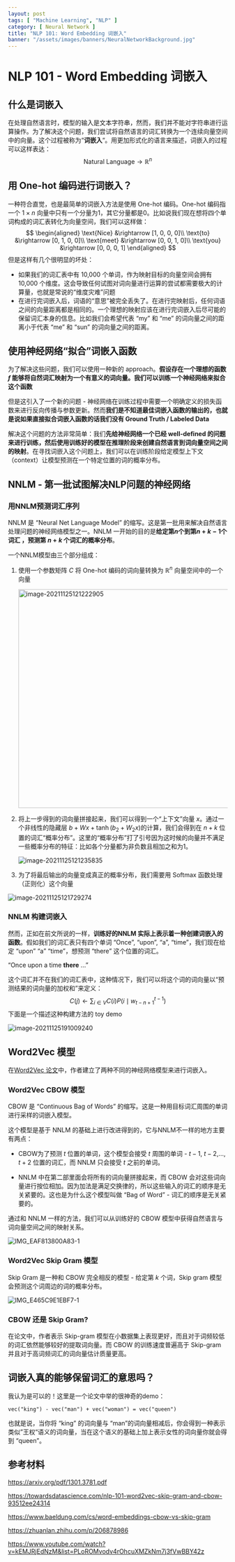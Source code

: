 ```yaml
---
layout: post
tags: [ "Machine Learning", "NLP" ]
category: [ Neural Network ]
title: "NLP 101: Word Embedding 词嵌入"
banner: "/assets/images/banners/NeuralNetworkBackground.jpg"
---
```


# NLP 101 - Word Embedding 词嵌入

## 什么是词嵌入

在处理自然语言时，模型的输入是文本字符串，然而，我们并不能对字符串进行运算操作。为了解决这个问题，我们尝试将自然语言的词汇转换为一个连续向量空间中的向量。这个过程被称为“**词嵌入**“。用更加形式化的语言来描述，词嵌入的过程可以这样表达：
$$
\text{Natural Language} \rightarrow \mathbb{R}^n
$$

## 用 One-hot 编码进行词嵌入？

一种符合直觉，也是最简单的词嵌入方法是使用 One-hot 编码。One-hot 编码指一个 $1\times n$ 向量中只有一个分量为1，其它分量都是0。比如说我们现在想将四个单词构成的词汇表转化为向量空间，我们可以这样做：
$$
\begin{aligned}
\text{Nice} &\rightarrow [1, 0, 0, 0]\\
\text{to} &\rightarrow [0, 1, 0, 0]\\
\text{meet} &\rightarrow [0, 0, 1, 0]\\
\text{you} &\rightarrow [0, 0, 0, 1]
\end{aligned}
$$
但是这样有几个很明显的坏处：

* 如果我们的词汇表中有 10,000 个单词，作为映射目标的向量空间会拥有 10,000 个维度。这会导致任何试图对词向量进行运算的尝试都需要极大的计算量，也就是常说的“维度灾难”问题
* 在进行完词嵌入后，词语的“意思”被完全丢失了。在进行完映射后，任何词语之间的向量距离都是相同的。一个理想的映射应该在进行完词嵌入后尽可能的保留词汇本身的信息。比如我们会希望代表 “my” 和 “me” 的词向量之间的距离小于代表 “me” 和 “sun” 的词向量之间的距离。

## 使用神经网络“拟合”词嵌入函数

为了解决这些问题，我们可以使用一种新的 approach。**假设存在一个理想的函数 $f$ 能够将自然词汇映射为一个有意义的词向量。我们可以训练一个神经网络来拟合这个函数**

但是这引入了一个新的问题 - 神经网络在训练过程中需要一个明确定义的损失函数来进行反向传播与参数更新。然而**我们是不知道最佳词嵌入函数的输出的，也就是说如果直接拟合词嵌入函数的话我们没有 Ground Truth / Labeled Data** 

解决这个问题的方法非常简单：我们**先给神经网络一个已经 well-defined 的问题来进行训练，然后使用训练好的模型在推理阶段来创建自然语言到词向量空间之间的映射**。在寻找词嵌入这个问题上，我们可以在训练阶段给定模型上下文（context）让模型预测在一个特定位置的词的概率分布。

## NNLM - 第一批试图解决NLP问题的神经网络

### 用NNLM预测词汇序列

NNLM 是 “Neural Net Language Model” 的缩写。这是第一批用来解决自然语言处理问题的神经网络模型之一。NNLM 一开始的目的是**给定第$n$个到第$n + k - 1$个词汇 ，预测第 $n + k$ 个词汇的概率分布**。

一个NNLM模型由三个部分组成：

1. 使用一个参数矩阵 $C$ 将 One-hot 编码的词向量转换为 $\mathbb{R}^n$ 向量空间中的一个向量

    <img src="https://markdown-img-1304853431.cos.ap-guangzhou.myqcloud.com/image-20211125121222905.png" alt="image-20211125121222905" style="width:500px">

2. 将上一步得到的词向量拼接起来，我们可以得到一个“上下文”向量 $x$。通过一个非线性的隐藏层 $b + Wx + \tanh{(b_2 + W_2x)}$的计算，我们会得到在 $n + k$ 位置的词汇“概率分布”。这里的“概率分布”打了引号因为这时候的向量并不满足一些概率分布的特征：比如各个分量都为非负数且相加之和为1。

    ![image-20211125121235835](https://markdown-img-1304853431.cos.ap-guangzhou.myqcloud.com/image-20211125121235835.png)

3. 为了将最后输出的向量变成真正的概率分布，我们需要用 Softmax 函数处理（正则化）这个向量

![image-20211125121729274](https://markdown-img-1304853431.cos.ap-guangzhou.myqcloud.com/image-20211125121729274.png)

### NNLM 构建词嵌入

然而，正如在前文所说的一样，**训练好的NNLM 实际上表示着一种创建词嵌入的函数**。假如我们的词汇表只有四个单词 “Once”, “upon”, “a”, “time”，我们现在给定 “upon” “a” “time”，想预测 “there” 这个位置的词汇。

“Once upon a time **there** ...”

这个词汇并不在我们的词汇表中，这种情况下，我们可以将这个词的词向量以“预测结果的词向量的加权和”来定义：
$$
C(j) \leftarrow \sum_{i\in V}{C(i)P(i \mid w_{t-n+1}^{t-1})}
$$
下面是一个描述这种构建方法的 toy demo

![image-20211125191009240](https://markdown-img-1304853431.cos.ap-guangzhou.myqcloud.com/image-20211125191009240.png)

## Word2Vec 模型

在[Word2Vec 论文](https://arxiv.org/pdf/1301.3781.pdf)中，作者建立了两种不同的神经网络模型来进行词嵌入。

### Word2Vec CBOW 模型

CBOW 是 “Continuous Bag of Words” 的缩写。这是一种用目标词汇周围的单词进行采样的词嵌入模型。

这个模型是基于 NNLM 的基础上进行改进得到的，它与NNLM不一样的地方主要有两点：

* CBOW为了预测 $t$ 位置的单词，这个模型会接受 $t$ 周围的单词 - $t-1$, $t-2$,..., $t+2$ 位置的词汇，而 NNLM 只会接受 $t$ 之前的单词。

* NNLM 中在第二部里面会将所有的词向量拼接起来，而 CBOW 会对这些词向量进行按位相加。因为加法是满足交换律的，所以这些输入的词汇的顺序是无关紧要的。这也是为什么这个模型叫做 “Bag of Word” - 词汇的顺序是无关紧要的。

通过和 NNLM 一样的方法，我们可以从训练好的 CBOW 模型中获得自然语言与词向量空间之间的映射关系。

![IMG_EAF813800A83-1](https://markdown-img-1304853431.cos.ap-guangzhou.myqcloud.com/IMG_EAF813800A83-1.jpeg)

### Word2Vec Skip Gram 模型

Skip Gram 是一种和 CBOW 完全相反的模型 - 给定第 $k$ 个词，Skip gram 模型会预测这个词周边的词的概率分布。

![IMG_E465C9E1EBF7-1](https://markdown-img-1304853431.cos.ap-guangzhou.myqcloud.com/IMG_E465C9E1EBF7-1.jpeg)

### CBOW 还是 Skip Gram?

在论文中，作者表示 Skip-gram 模型在小数据集上表现更好，而且对于词频较低的词汇依然能够较好的提取词向量。而 CBOW 的训练速度普遍高于 Skip-gram 并且对于高词频词汇的词向量估计质量更高。

## 词嵌入真的能够保留词汇的意思吗？

我认为是可以的！这里是一个论文中举的很神奇的demo：

```
vec("king") - vec("man") + vec("woman") = vec("queen")
```

也就是说，当你将 “king” 的词向量与 “man”的词向量相减后，你会得到一种表示类似”王权“语义的词向量，当在这个语义的基础上加上表示女性的词向量你就会得到 “queen”。

## 参考材料

https://arxiv.org/pdf/1301.3781.pdf

https://towardsdatascience.com/nlp-101-word2vec-skip-gram-and-cbow-93512ee24314

https://www.baeldung.com/cs/word-embeddings-cbow-vs-skip-gram

https://zhuanlan.zhihu.com/p/206878986

https://www.youtube.com/watch?v=kEMJRjEdNzM&list=PLoROMvodv4rOhcuXMZkNm7j3fVwBBY42z
